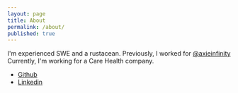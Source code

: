 ```yaml
---
layout: page
title: About
permalink: /about/
published: true
---
```


I'm experienced SWE and a rustacean.
Previously, I worked for [@axieinfinity](https://twitter.com/AxieInfinity)
Currently, I'm working for a Care Health company.

+ [Github](https://github.com/cptrodgers)
+ [Linkedin](https://www.linkedin.com/in/cptrodgers/)
